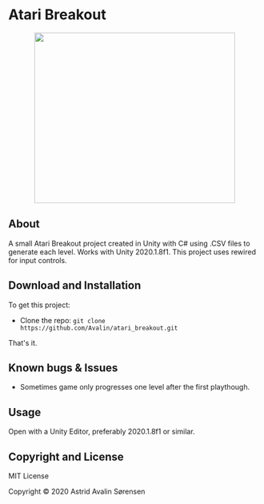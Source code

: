 # Atari Breakout
<p align="center">
  <img width="401" height="341" src="atari_breakout.PNG">
</p>

## About
A small Atari Breakout project created in Unity with C# using .CSV files to generate each level. 
Works with Unity 2020.1.8f1. This project uses rewired for input controls.

## Download and Installation
To get this project:

* Clone the repo: `git clone https://github.com/Avalin/atari_breakout.git`

That's it.

## Known bugs & Issues
- Sometimes game only progresses one level after the first playthough.

## Usage

Open with a Unity Editor, preferably 2020.1.8f1 or similar. 


## Copyright and License

MIT License

Copyright © 2020 Astrid Avalin Sørensen
